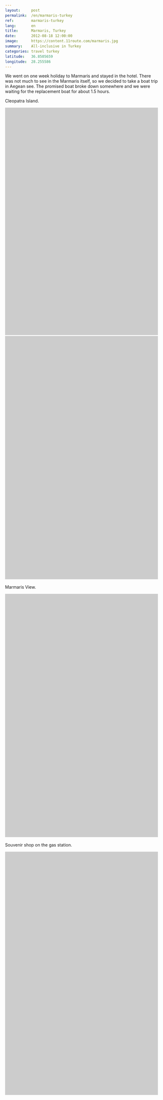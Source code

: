 ```yaml
---
layout:     post
permalink:  /en/marmaris-turkey
ref:        marmaris-turkey
lang:       en
title:      Marmaris, Turkey
date:       2012-08-18 12:00:00
image:      https://content.11route.com/marmaris.jpg
summary:    All-inclusive in Turkey
categories: travel turkey
latitude:   36.8505659
longitude:  28.255586
---
```


<section class="text-block">
  We went on one week holiday to Marmaris and stayed in the hotel.
  There was not much to see in the Marmaris itself, so we decided to take a boat trip in Aegean see.
  The promised boat broke down somewhere and we were waiting for the replacement boat for about 1.5 hours.
</section>

Cleopatra Island.

<a href="https://www.flickr.com/photos/118782975@N05/12861964693/" title="2012-08-18 13.09.55 by elevenroute, on Flickr"><img src="/images/bg.png" data-src="https://farm8.staticflickr.com/7402/12861964693_cd502af4ff_b.jpg" width="1000" height="748" alt="2012-08-18 13.09.55"></a>
<a href="https://www.flickr.com/photos/118782975@N05/12862590144/" title="2012-08-18 13.03.37 by elevenroute, on Flickr"><img src="/images/bg.png" data-src="https://farm8.staticflickr.com/7351/12862590144_72e6c28196_b.jpg" width="598" height="800" alt="2012-08-18 13.03.37"></a>

Marmaris View.

<a href="https://www.flickr.com/photos/118782975@N05/12862602984/" title="2012-08-14 09.33.42 by elevenroute, on Flickr"><img src="/images/bg.png" data-src="https://farm8.staticflickr.com/7422/12862602984_08059cd931_b.jpg" width="598" height="800" alt="2012-08-14 09.33.42"></a>

Souvenir shop on the gas station.

<a href="https://www.flickr.com/photos/118782975@N05/12862619504/" title="2012-08-14 08.59.34 by elevenroute, on Flickr"><img src="/images/bg.png" data-src="https://farm4.staticflickr.com/3668/12862619504_b49afb1063_b.jpg" width="598" height="800" alt="2012-08-14 08.59.34"></a>

